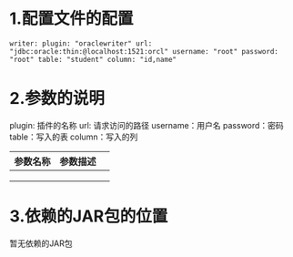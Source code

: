 # 1.配置文件的配置

`
writer:
  plugin: "oraclewriter"
  url: "jdbc:oracle:thin:@localhost:1521:orcl"
  username: "root"
  password: "root"
  table: "student"
  column: "id,name"
`

# 2.参数的说明

plugin: 插件的名称
url: 请求访问的路径
username：用户名
password：密码
table：写入的表
column：写入的列

| 参数名称 | 参数描述 |      |
| -------- | -------- | ---- |
|          |          |      |
|          |          |      |
|          |          |      |



# 3.依赖的JAR包的位置

暂无依赖的JAR包
